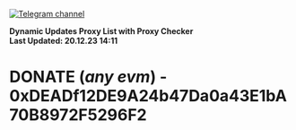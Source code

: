 [![Telegram channel](https://img.shields.io/endpoint?url=https://runkit.io/damiankrawczyk/telegram-badge/branches/master?url=https://t.me/n4z4v0d)](https://t.me/n4z4v0d) 

**Dynamic Updates Proxy List with Proxy Checker**  
**Last Updated: 20.12.23 14:11**

# DONATE (_any evm_) - 0xDEADf12DE9A24b47Da0a43E1bA70B8972F5296F2

